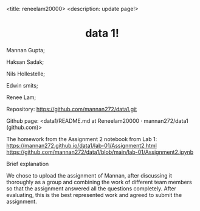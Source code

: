 <!DOCTYPE html>

<title: reneelam20000>
<description: update page!>

<html>
  <head>
    <h1 align="center">data 1! </h1>

Mannan Gupta;

Haksan Sadak;

Nils Hollestelle;

Edwin smits;

Renee Lam;

Repository:
<https://github.com/mannan272/data1.git>

Github page:
<data1/README.md at Reneelam20000 · mannan272/data1 (github.com)>

The homework from the Assignment 2 notebook from Lab 1:
<https://mannan272.github.io/data1/lab-01/Assignment2.html>
<https://github.com/mannan272/data1/blob/main/lab-01/Assignment2.ipynb>

Brief explanation 

We chose to upload the assignment of Mannan, after discussing it thoroughly as a group and combining the work of different team members so that the assignment answered all the questions completely. After evaluating, this is the best represented work and agreed to submit the assignment.

